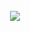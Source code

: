 <p>
<h1 align="center">
  <br>
  <a href="https://github.com/omarbenabdejlil/ip-tracer"><img src="https://ibb.co/D9DJfS4" ></a>
  <br>

  <br>
</h1>
</p>
